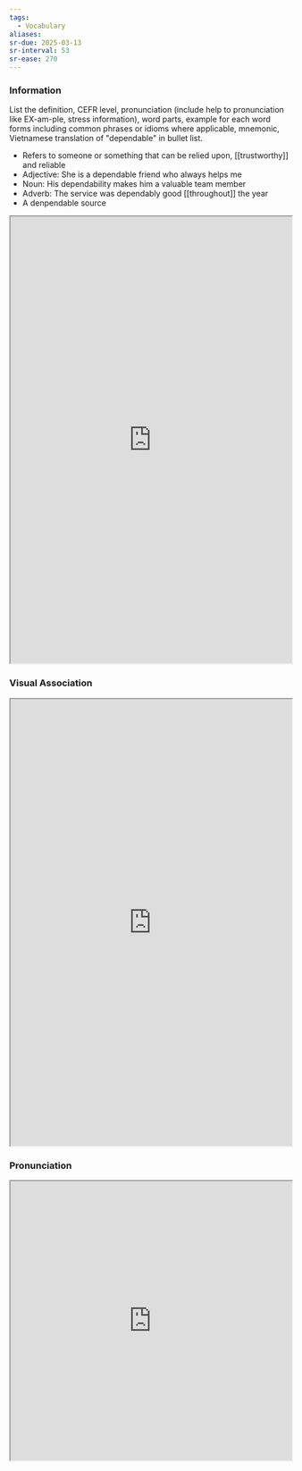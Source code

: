 ```yaml
---
tags:
  - Vocabulary
aliases:
sr-due: 2025-03-13
sr-interval: 53
sr-ease: 270
---
```

### Information

List the definition, CEFR level, pronunciation (include help to pronunciation like EX-am-ple, stress information), word parts, example for each word forms including common phrases or idioms where applicable, mnemonic, Vietnamese translation of "dependable" in bullet list.

- Refers to someone or something that can be relied upon, [[trustworthy]] and reliable
- Adjective: She is a dependable friend who always helps me
- Noun: His dependability makes him a valuable team member
- Adverb: The service was dependably good [[throughout]] the year
- A denpendable source

<iframe
    height="800"
    width="100%"
    style="padding: 0; margin: 0;"
    src="https://www.perplexity.ai">
</iframe>

### Visual Association

<iframe
    height="800"
    width="100%"
    style="padding: 0; margin: 0;"
    src="https://www.google.com/search?tbm=isch&q=dependable">
</iframe>

### Pronunciation

<iframe
    height="500"
    width="100%"
    style="padding: 0; margin: 0;"
    src="https://www.google.com/search?q=how+to+pronounce+dependable&hl=en">
</iframe>